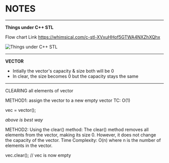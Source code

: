 # NOTES

---

**Things under C++ STL**

Flow chart Link
https://whimsical.com/c-stl-XVxuHHof5GTWA4NXZhXQhx

![Things under C++ STL](https://s3.us-west-2.amazonaws.com/secure.notion-static.com/6b333d8d-e0a2-4ac1-98c1-8edac2159034/Screenshot_from_2022-09-09_15-34-39.png?X-Amz-Algorithm=AWS4-HMAC-SHA256&X-Amz-Content-Sha256=UNSIGNED-PAYLOAD&X-Amz-Credential=AKIAT73L2G45EIPT3X45%2F20220909%2Fus-west-2%2Fs3%2Faws4_request&X-Amz-Date=20220909T100550Z&X-Amz-Expires=86400&X-Amz-Signature=e1d53040384b5ae064107bf1e4adfcbf9dd052e22f3c5dbb4e7e13b3f2f7f5ab&X-Amz-SignedHeaders=host&response-content-disposition=filename%20%3D"Screenshot%2520from%25202022-09-09%252015-34-39.png"&x-id=GetObject)

---

**VECTOR**

- Intially the vector's capacity & size both will be 0
- In clear, the size becomes 0 but the capacity stays the same

---

CLEARING all elements of vector

METHOD1:
assign the vector to a new empty vector
TC: O(1)

vec = vector<int>();

_above is best way_

METHOD2:
Using the clear() method:
The clear() method removes all elements from the vector, making its size 0. However, it does not change the capacity of the vector.
Time Complexity: O(n) where n is the number of elements in the vector.

vec.clear(); // vec is now empty
